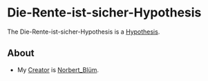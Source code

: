 # Die-Rente-ist-sicher-Hypothesis

The Die-Rente-ist-sicher-Hypothesis is a [Hypothesis](600028.md).

## About

- My [Creator](600098.md) is [Norbert_Blüm](70000096.md).
